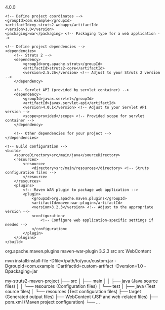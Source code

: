 <project xmlns="http://maven.apache.org/POM/4.0.0"
         xmlns:xsi="http://www.w3.org/2001/XMLSchema-instance"
         xsi:schemaLocation="http://maven.apache.org/POM/4.0.0 http://maven.apache.org/xsd/maven-4.0.0.xsd">
    <modelVersion>4.0.0</modelVersion>

    <!-- Define project coordinates -->
    <groupId>com.example</groupId>
    <artifactId>my-struts2-webapp</artifactId>
    <version>1.0</version>
    <packaging>war</packaging> <!-- Packaging type for a web application -->

    <!-- Define project dependencies -->
    <dependencies>
        <!-- Struts 2 -->
        <dependency>
            <groupId>org.apache.struts</groupId>
            <artifactId>struts2-core</artifactId>
            <version>2.5.26</version> <!-- Adjust to your Struts 2 version -->
        </dependency>

        <!-- Servlet API (provided by servlet container) -->
        <dependency>
            <groupId>javax.servlet</groupId>
            <artifactId>javax.servlet-api</artifactId>
            <version>4.0.1</version> <!-- Adjust to your Servlet API version -->
            <scope>provided</scope> <!-- Provided scope for servlet container -->
        </dependency>

        <!-- Other dependencies for your project -->
    </dependencies>

    <!-- Build configuration -->
    <build>
        <sourceDirectory>src/main/java</sourceDirectory>
        <resources>
            <resource>
                <directory>src/main/resources</directory> <!-- Struts configuration files -->
            </resource>
        </resources>
        <plugins>
            <!-- Maven WAR plugin to package web application -->
            <plugin>
                <groupId>org.apache.maven.plugins</groupId>
                <artifactId>maven-war-plugin</artifactId>
                <version>3.2.3</version> <!-- Adjust to the appropriate version -->
                <configuration>
                    <!-- Configure web application-specific settings if needed -->
                </configuration>
            </plugin>
        </plugins>
    </build>
</project>





<build>
    <!-- ... -->
    <plugins>
        <plugin>
            <groupId>org.apache.maven.plugins</groupId>
            <artifactId>maven-war-plugin</artifactId>
            <version>3.2.3</version> <!-- Adjust to the appropriate version -->
            <configuration>
                <!-- Define web application-specific configurations here -->
            </configuration>
        </plugin>
        <!-- Other plugins you may need -->
    </plugins>
</build>










<build>
    <sourceDirectory>src</sourceDirectory> <!-- Java source files -->
    <resources>
        <resource>
            <directory>src</directory> <!-- Configuration files, if any -->
        </resource>
        <resource>
            <directory>WebContent</directory> <!-- JSP files and web-related resources -->
        </resource>
    </resources>
</build>





mvn install:install-file -Dfile=/path/to/your/custom.jar -DgroupId=com.example -DartifactId=custom-artifact -Dversion=1.0 -Dpackaging=jar






my-struts2-maven-project
├── src
│   ├── main
│   │   ├── java       (Java source files)
│   │   └── resources  (Configuration files)
│   └── test
│       ├── java       (Test source files)
│       └── resources  (Test configuration files)
├── target             (Generated output files)
├── WebContent         (JSP and web-related files)
├── pom.xml            (Maven project configuration)
└── ...

